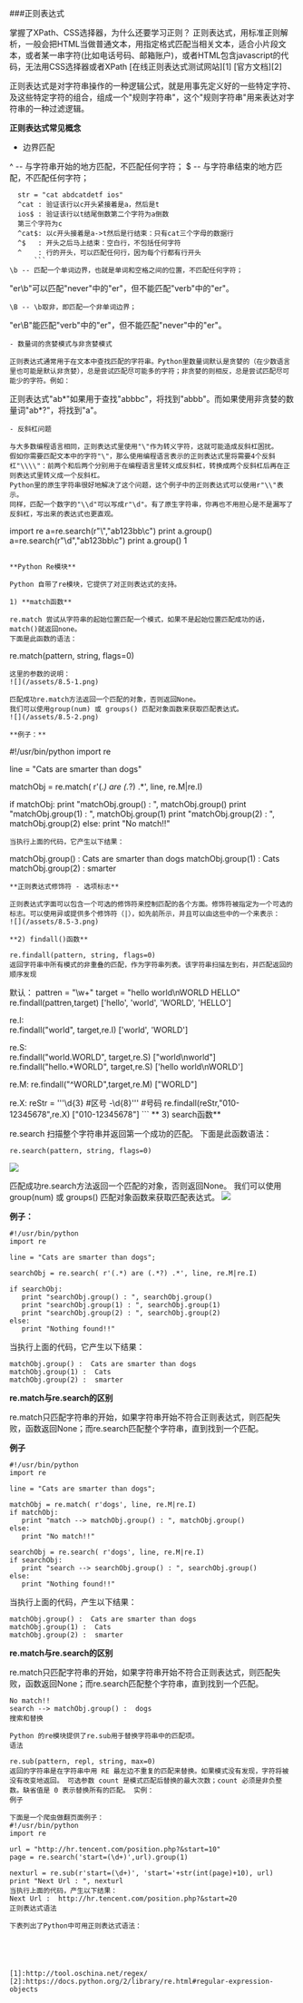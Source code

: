 ###正则表达式

掌握了XPath、CSS选择器，为什么还要学习正则？
正则表达式，用标准正则解析，一般会把HTML当做普通文本，用指定格式匹配当相关文本，适合小片段文本，或者某一串字符(比如电话号码、邮箱账户)，或者HTML包含javascript的代码，无法用CSS选择器或者XPath
[在线正则表达式测试网站][1]
[官方文档][2]


正则表达式是对字符串操作的一种逻辑公式，就是用事先定义好的一些特定字符、及这些特定字符的组合，组成一个"规则字符串"，这个"规则字符串"用来表达对字符串的一种过滤逻辑。

**正则表达式常见概念**

- 边界匹配

 ^ -- 与字符串开始的地方匹配，不匹配任何字符；
$ -- 与字符串结束的地方匹配，不匹配任何字符；
```
  str = "cat abdcatdetf ios"
  ^cat : 验证该行以c开头紧接着是a，然后是t
  ios$ : 验证该行以t结尾倒数第二个字符为a倒数
  第三个字符为c
  ^cat$: 以c开头接着是a->t然后是行结束：只有cat三个字母的数据行
  ^$   : 开头之后马上结束：空白行，不包括任何字符
  ^    : 行的开头，可以匹配任何行，因为每个行都有行开头
      ```
\b -- 匹配一个单词边界，也就是单词和空格之间的位置，不匹配任何字符；
```
  "er\b"可以匹配"never"中的"er"，但不能匹配"verb"中的"er"。
  ```
\B -- \b取非，即匹配一个非单词边界；
```
  "er\B"能匹配"verb"中的"er"，但不能匹配"never"中的"er"。
  ```
- 数量词的贪婪模式与非贪婪模式
 
 正则表达式通常用于在文本中查找匹配的字符串。Python里数量词默认是贪婪的（在少数语言里也可能是默认非贪婪），总是尝试匹配尽可能多的字符；非贪婪的则相反，总是尝试匹配尽可能少的字符。例如：
 ```
  正则表达式"ab*"如果用于查找"abbbc"，将找到"abbb"。而如果使用非贪婪的数量词"ab*?"，将找到"a"。
  ```
- 反斜杠问题

 与大多数编程语言相同，正则表达式里使用"\"作为转义字符，这就可能造成反斜杠困扰。
假如你需要匹配文本中的字符"\"，那么使用编程语言表示的正则表达式里将需要4个反斜杠"\\\\"：前两个和后两个分别用于在编程语言里转义成反斜杠，转换成两个反斜杠后再在正则表达式里转义成一个反斜杠。
Python里的原生字符串很好地解决了这个问题，这个例子中的正则表达式可以使用r"\\"表示。
同样，匹配一个数字的"\\d"可以写成r"\d"。有了原生字符串，你再也不用担心是不是漏写了反斜杠，写出来的表达式也更直观。
```
  import re
  a=re.search(r"\\","ab123bb\c")
  print a.group()
  \
  a=re.search(r"\d","ab123bb\c")
  print a.group()
  1
  ```
  
**Python Re模块**

Python 自带了re模块，它提供了对正则表达式的支持。

1) **match函数**

re.match 尝试从字符串的起始位置匹配一个模式，如果不是起始位置匹配成功的话，match()就返回none。
下面是此函数的语法：
```
re.match(pattern, string, flags=0)
```
这里的参数的说明：
![](/assets/8.5-1.png)

匹配成功re.match方法返回一个匹配的对象，否则返回None。
我们可以使用group(num) 或 groups() 匹配对象函数来获取匹配表达式。
![](/assets/8.5-2.png)

**例子：**
```
#!/usr/bin/python
import re

line = "Cats are smarter than dogs"

matchObj = re.match( r'(.*) are (.*?) .*', line, re.M|re.I)

if matchObj:
   print "matchObj.group() : ", matchObj.group()
   print "matchObj.group(1) : ", matchObj.group(1)
   print "matchObj.group(2) : ", matchObj.group(2)
else:
   print "No match!!"
   ```
当执行上面的代码，它产生以下结果：
```
matchObj.group() :  Cats are smarter than dogs
matchObj.group(1) :  Cats
matchObj.group(2) :  smarter
```
**正则表达式修饰符 - 选项标志**

正则表达式字面可以包含一个可选的修饰符来控制匹配的各个方面。修饰符被指定为一个可选的标志。可以使用异或提供多个修饰符（|），如先前所示，并且可以由这些中的一个来表示：
![](/assets/8.5-3.png)

**2) findall()函数**

re.findall(pattern, string, flags=0)
返回字符串中所有模式的非重叠的匹配，作为字符串列表。该字符串扫描左到右，并匹配返回的顺序发现
```
默认：
        pattren = "\w+"
        target = "hello world\nWORLD HELLO"
        re.findall(pattren,target)
        ['hello', 'world', 'WORLD', 'HELLO']

re.I:   
        re.findall("world", target,re.I)
        ['world', 'WORLD']

re.S:   
        re.findall("world.WORLD", target,re.S)
        ["world\nworld"]
        re.findall("hello.*WORLD", target,re.S)
        ['hello world\nWORLD']

re.M:
        re.findall("^WORLD",target,re.M)
        ["WORLD"]

re.X:
        reStr = '''\d{3}  #区号
                -\d{8}''' #号码
        re.findall(reStr,"010-12345678",re.X) 
        ["010-12345678"]
        ```
**
3) search函数**

re.search 扫描整个字符串并返回第一个成功的匹配。
下面是此函数语法：
```
re.search(pattern, string, flags=0)
```
![](/assets/8.5-4.png)

匹配成功re.search方法返回一个匹配的对象，否则返回None。
我们可以使用group(num) 或 groups() 匹配对象函数来获取匹配表达式。
![](/assets/8.5-5.png)

**例子：**
```
#!/usr/bin/python
import re

line = "Cats are smarter than dogs";

searchObj = re.search( r'(.*) are (.*?) .*', line, re.M|re.I)

if searchObj:
   print "searchObj.group() : ", searchObj.group()
   print "searchObj.group(1) : ", searchObj.group(1)
   print "searchObj.group(2) : ", searchObj.group(2)
else:
   print "Nothing found!!"
   ```
当执行上面的代码，它产生以下结果：
```
matchObj.group() :  Cats are smarter than dogs
matchObj.group(1) :  Cats
matchObj.group(2) :  smarter
```

**re.match与re.search的区别**

re.match只匹配字符串的开始，如果字符串开始不符合正则表达式，则匹配失败，函数返回None；而re.search匹配整个字符串，直到找到一个匹配。

**例子**
```
#!/usr/bin/python
import re

line = "Cats are smarter than dogs";

matchObj = re.match( r'dogs', line, re.M|re.I)
if matchObj:
   print "match --> matchObj.group() : ", matchObj.group()
else:
   print "No match!!"

searchObj = re.search( r'dogs', line, re.M|re.I)
if searchObj:
   print "search --> searchObj.group() : ", searchObj.group()
else:
   print "Nothing found!!"
   ```
当执行上面的代码，产生以下结果：
```
matchObj.group() :  Cats are smarter than dogs
matchObj.group(1) :  Cats
matchObj.group(2) :  smarter
```
**re.match与re.search的区别**

re.match只匹配字符串的开始，如果字符串开始不符合正则表达式，则匹配失败，函数返回None；而re.search匹配整个字符串，直到找到一个匹配。

```
No match!!
search --> matchObj.group() :  dogs
搜索和替换

Python 的re模块提供了re.sub用于替换字符串中的匹配项。
语法

re.sub(pattern, repl, string, max=0)
返回的字符串是在字符串中用 RE 最左边不重复的匹配来替换。如果模式没有发现，字符将被没有改变地返回。 可选参数 count 是模式匹配后替换的最大次数；count 必须是非负整数。缺省值是 0 表示替换所有的匹配。 实例：
例子

下面是一个爬虫做翻页面例子：
#!/usr/bin/python
import re

url = "http://hr.tencent.com/position.php?&start=10"
page = re.search('start=(\d+)',url).group(1)

nexturl = re.sub(r'start=(\d+)', 'start='+str(int(page)+10), url)
print "Next Url : ", nexturl
当执行上面的代码，产生以下结果：
Next Url :  http://hr.tencent.com/position.php?&start=20
正则表达式语法

下表列出了Python中可用正则表达式语法：





[1]:http://tool.oschina.net/regex/
[2]:https://docs.python.org/2/library/re.html#regular-expression-objects
